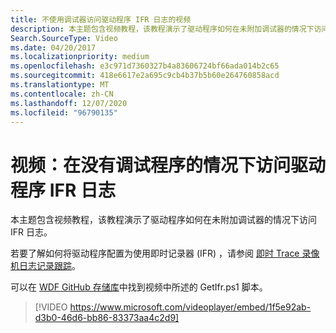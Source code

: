 ```yaml
---
title: 不使用调试器访问驱动程序 IFR 日志的视频
description: 本主题包含视频教程，该教程演示了驱动程序如何在未附加调试器的情况下访问 IFR 日志。
Search.SourceType: Video
ms.date: 04/20/2017
ms.localizationpriority: medium
ms.openlocfilehash: e3c971d7360327b4a83606724bf66ada014b2c65
ms.sourcegitcommit: 418e6617e2a695c9cb4b37b5b60e264760858acd
ms.translationtype: MT
ms.contentlocale: zh-CN
ms.lasthandoff: 12/07/2020
ms.locfileid: "96790135"
---
```

# <a name="video-accessing-driver-ifr-logs-without-a-debugger"></a>视频：在没有调试程序的情况下访问驱动程序 IFR 日志

本主题包含视频教程，该教程演示了驱动程序如何在未附加调试器的情况下访问 IFR 日志。

若要了解如何将驱动程序配置为使用即时记录器 (IFR) ，请参阅 [即时 Trace 录像机日志记录跟踪](../devtest/using-wpp-recorder.md)。

可以在 [WDF GitHub 存储库](https://github.com/Microsoft/Windows-Driver-Frameworks/tree/master/Tools)中找到视频中所述的 GetIfr.ps1 脚本。

>[!VIDEO https://www.microsoft.com/videoplayer/embed/1f5e92ab-d3b0-46d6-bb86-83373aa4c2d9]

 

